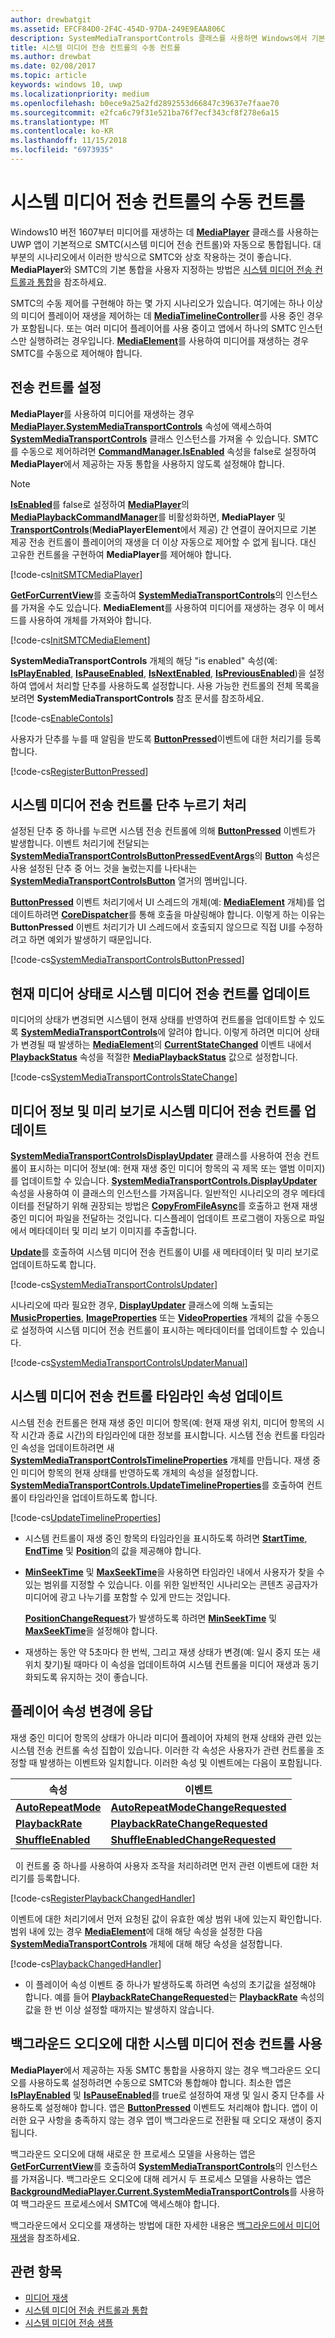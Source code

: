 ```yaml
---
author: drewbatgit
ms.assetid: EFCF84D0-2F4C-454D-97DA-249E9EAA806C
description: SystemMediaTransportControls 클래스를 사용하면 Windows에서 기본 제공되는 앱에서 시스템 미디어 전송 컨트롤을 사용하고 앱이 현재 재생 중인 미디어에 대해 컨트롤이 표시하는 메타데이터를 업데이트할 수 있습니다.
title: 시스템 미디어 전송 컨트롤의 수동 컨트롤
ms.author: drewbat
ms.date: 02/08/2017
ms.topic: article
keywords: windows 10, uwp
ms.localizationpriority: medium
ms.openlocfilehash: b0ece9a25a2fd2892553d66847c39637e7faae70
ms.sourcegitcommit: e2fca6c79f31e521ba76f7ecf343cf8f278e6a15
ms.translationtype: MT
ms.contentlocale: ko-KR
ms.lasthandoff: 11/15/2018
ms.locfileid: "6973935"
---
```

# <a name="manual-control-of-the-system-media-transport-controls"></a>시스템 미디어 전송 컨트롤의 수동 컨트롤


Windows10 버전 1607부터 미디어를 재생하는 데 [**MediaPlayer**](https://msdn.microsoft.com/library/windows/apps/Windows.Media.Playback.MediaPlayer) 클래스를 사용하는 UWP 앱이 기본적으로 SMTC(시스템 미디어 전송 컨트롤)와 자동으로 통합됩니다. 대부분의 시나리오에서 이러한 방식으로 SMTC와 상호 작용하는 것이 좋습니다. **MediaPlayer**와 SMTC의 기본 통합을 사용자 지정하는 방법은 [시스템 미디어 전송 컨트롤과 통합](integrate-with-systemmediatransportcontrols.md)을 참조하세요.

SMTC의 수동 제어를 구현해야 하는 몇 가지 시나리오가 있습니다. 여기에는 하나 이상의 미디어 플레이어 재생을 제어하는 데 [**MediaTimelineController**](https://msdn.microsoft.com/library/windows/apps/Windows.Media.MediaTimelineController)를 사용 중인 경우가 포함됩니다. 또는 여러 미디어 플레이어를 사용 중이고 앱에서 하나의 SMTC 인스턴스만 실행하려는 경우입니다. [**MediaElement**](https://msdn.microsoft.com/library/windows/apps/Windows.UI.Xaml.Controls.MediaElement)를 사용하여 미디어를 재생하는 경우 SMTC를 수동으로 제어해야 합니다.

## <a name="set-up-transport-controls"></a>전송 컨트롤 설정
**MediaPlayer**를 사용하여 미디어를 재생하는 경우 [**MediaPlayer.SystemMediaTransportControls**](https://msdn.microsoft.com/library/windows/apps/Windows.Media.Playback.MediaPlayer.SystemMediaTransportControls) 속성에 액세스하여 [**SystemMediaTransportControls**](https://msdn.microsoft.com/library/windows/apps/Windows.Media.SystemMediaTransportControls) 클래스 인스턴스를 가져올 수 있습니다. SMTC를 수동으로 제어하려면 [**CommandManager.IsEnabled**](https://msdn.microsoft.com/library/windows/apps/Windows.Media.Playback.MediaPlaybackCommandManager.IsEnabled) 속성을 false로 설정하여 **MediaPlayer**에서 제공하는 자동 통합을 사용하지 않도록 설정해야 합니다.

> [!NOTE] 
> [**IsEnabled**](https://msdn.microsoft.com/library/windows/apps/Windows.Media.Playback.MediaPlaybackCommandManager.IsEnabled)를 false로 설정하여 [**MediaPlayer**](https://msdn.microsoft.com/library/windows/apps/Windows.Media.Playback.MediaPlayer)의 [**MediaPlaybackCommandManager**](https://msdn.microsoft.com/library/windows/apps/Windows.Media.Playback.MediaPlaybackCommandManager)를 비활성화하면, **MediaPlayer** 및 [**TransportControls**](https://msdn.microsoft.com/library/windows/apps/Windows.UI.Xaml.Controls.MediaPlayerElement.TransportControls)(**MediaPlayerElement**에서 제공) 간 연결이 끊어지므로 기본 제공 전송 컨트롤이 플레이어의 재생을 더 이상 자동으로 제어할 수 없게 됩니다. 대신 고유한 컨트롤을 구현하여 **MediaPlayer**를 제어해야 합니다.

[!code-cs[InitSMTCMediaPlayer](./code/SMTCWin10/cs/MainPage.xaml.cs#SnippetInitSMTCMediaPlayer)]

[**GetForCurrentView**](https://msdn.microsoft.com/library/windows/apps/dn278708)를 호출하여 [**SystemMediaTransportControls**](https://msdn.microsoft.com/library/windows/apps/dn278677)의 인스턴스를 가져올 수도 있습니다. **MediaElement**를 사용하여 미디어를 재생하는 경우 이 메서드를 사용하여 개체를 가져와야 합니다.

[!code-cs[InitSMTCMediaElement](./code/SMTCWin10/cs/MainPage.xaml.cs#SnippetInitSMTCMediaElement)]

**SystemMediaTransportControls** 개체의 해당 "is enabled" 속성(예: [**IsPlayEnabled**](https://msdn.microsoft.com/library/windows/apps/dn278714), [**IsPauseEnabled**](https://msdn.microsoft.com/library/windows/apps/dn278713), [**IsNextEnabled**](https://msdn.microsoft.com/library/windows/apps/dn278712), [**IsPreviousEnabled**](https://msdn.microsoft.com/library/windows/apps/dn278715))을 설정하여 앱에서 처리할 단추를 사용하도록 설정합니다. 사용 가능한 컨트롤의 전체 목록을 보려면 **SystemMediaTransportControls** 참조 문서를 참조하세요.

[!code-cs[EnableContols](./code/SMTCWin10/cs/MainPage.xaml.cs#SnippetEnableContols)]

사용자가 단추를 누를 때 알림을 받도록 [**ButtonPressed**](https://msdn.microsoft.com/library/windows/apps/dn278706)이벤트에 대한 처리기를 등록합니다.

[!code-cs[RegisterButtonPressed](./code/SMTCWin10/cs/MainPage.xaml.cs#SnippetRegisterButtonPressed)]

## <a name="handle-system-media-transport-controls-button-presses"></a>시스템 미디어 전송 컨트롤 단추 누르기 처리

설정된 단추 중 하나를 누르면 시스템 전송 컨트롤에 의해 [**ButtonPressed**](https://msdn.microsoft.com/library/windows/apps/dn278706) 이벤트가 발생합니다. 이벤트 처리기에 전달되는 [**SystemMediaTransportControlsButtonPressedEventArgs**](https://msdn.microsoft.com/library/windows/apps/dn278683)의 [**Button**](https://msdn.microsoft.com/library/windows/apps/dn278685) 속성은 사용 설정된 단추 중 어느 것을 눌렀는지를 나타내는 [**SystemMediaTransportControlsButton**](https://msdn.microsoft.com/library/windows/apps/dn278681) 열거의 멤버입니다.

[**ButtonPressed**](https://msdn.microsoft.com/library/windows/apps/dn278706) 이벤트 처리기에서 UI 스레드의 개체(예: [**MediaElement**](https://msdn.microsoft.com/library/windows/apps/br242926) 개체)를 업데이트하려면 [**CoreDispatcher**](https://msdn.microsoft.com/library/windows/apps/br208211)를 통해 호출을 마샬링해야 합니다. 이렇게 하는 이유는 **ButtonPressed** 이벤트 처리기가 UI 스레드에서 호출되지 않으므로 직접 UI를 수정하려고 하면 예외가 발생하기 때문입니다.

[!code-cs[SystemMediaTransportControlsButtonPressed](./code/SMTCWin10/cs/MainPage.xaml.cs#SnippetSystemMediaTransportControlsButtonPressed)]

## <a name="update-the-system-media-transport-controls-with-the-current-media-status"></a>현재 미디어 상태로 시스템 미디어 전송 컨트롤 업데이트

미디어의 상태가 변경되면 시스템이 현재 상태를 반영하여 컨트롤을 업데이트할 수 있도록 [**SystemMediaTransportControls**](https://msdn.microsoft.com/library/windows/apps/dn278677)에 알려야 합니다. 이렇게 하려면 미디어 상태가 변경될 때 발생하는 [**MediaElement**](https://msdn.microsoft.com/library/windows/apps/br242926)의 [**CurrentStateChanged**](https://msdn.microsoft.com/library/windows/apps/br227375) 이벤트 내에서 [**PlaybackStatus**](https://msdn.microsoft.com/library/windows/apps/dn278719) 속성을 적절한 [**MediaPlaybackStatus**](https://msdn.microsoft.com/library/windows/apps/dn278665) 값으로 설정합니다.

[!code-cs[SystemMediaTransportControlsStateChange](./code/SMTCWin10/cs/MainPage.xaml.cs#SnippetSystemMediaTransportControlsStateChange)]

## <a name="update-the-system-media-transport-controls-with-media-info-and-thumbnails"></a>미디어 정보 및 미리 보기로 시스템 미디어 전송 컨트롤 업데이트

[**SystemMediaTransportControlsDisplayUpdater**](https://msdn.microsoft.com/library/windows/apps/dn278686) 클래스를 사용하여 전송 컨트롤이 표시하는 미디어 정보(예: 현재 재생 중인 미디어 항목의 곡 제목 또는 앨범 이미지)를 업데이트할 수 있습니다. [**SystemMediaTransportControls.DisplayUpdater**](https://msdn.microsoft.com/library/windows/apps/dn278707) 속성을 사용하여 이 클래스의 인스턴스를 가져옵니다. 일반적인 시나리오의 경우 메타데이터를 전달하기 위해 권장되는 방법은 [**CopyFromFileAsync**](https://msdn.microsoft.com/library/windows/apps/dn278694)를 호출하고 현재 재생 중인 미디어 파일을 전달하는 것입니다. 디스플레이 업데이트 프로그램이 자동으로 파일에서 메타데이터 및 미리 보기 이미지를 추출합니다.

[**Update**](https://msdn.microsoft.com/library/windows/apps/dn278701)를 호출하여 시스템 미디어 전송 컨트롤이 UI를 새 메타데이터 및 미리 보기로 업데이트하도록 합니다.

[!code-cs[SystemMediaTransportControlsUpdater](./code/SMTCWin10/cs/MainPage.xaml.cs#SnippetSystemMediaTransportControlsUpdater)]

시나리오에 따라 필요한 경우, [**DisplayUpdater**](https://msdn.microsoft.com/library/windows/apps/dn278707) 클래스에 의해 노출되는 [**MusicProperties**](https://msdn.microsoft.com/library/windows/apps/dn278696), [**ImageProperties**](https://msdn.microsoft.com/library/windows/apps/dn278695) 또는 [**VideoProperties**](https://msdn.microsoft.com/library/windows/apps/dn278702) 개체의 값을 수동으로 설정하여 시스템 미디어 전송 컨트롤이 표시하는 메타데이터를 업데이트할 수 있습니다.

[!code-cs[SystemMediaTransportControlsUpdaterManual](./code/SMTCWin10/cs/MainPage.xaml.cs#SystemMediaTransportControlsUpdaterManual)]

## <a name="update-the-system-media-transport-controls-timeline-properties"></a>시스템 미디어 전송 컨트롤 타임라인 속성 업데이트

시스템 전송 컨트롤은 현재 재생 중인 미디어 항목(예: 현재 재생 위치, 미디어 항목의 시작 시간과 종료 시간)의 타임라인에 대한 정보를 표시합니다. 시스템 전송 컨트롤 타임라인 속성을 업데이트하려면 새 [**SystemMediaTransportControlsTimelineProperties**](https://msdn.microsoft.com/library/windows/apps/mt218746) 개체를 만듭니다. 재생 중인 미디어 항목의 현재 상태를 반영하도록 개체의 속성을 설정합니다. [**SystemMediaTransportControls.UpdateTimelineProperties**](https://msdn.microsoft.com/library/windows/apps/mt218760)를 호출하여 컨트롤이 타임라인을 업데이트하도록 합니다.

[!code-cs[UpdateTimelineProperties](./code/SMTCWin10/cs/MainPage.xaml.cs#SnippetUpdateTimelineProperties)]

-   시스템 컨트롤이 재생 중인 항목의 타임라인을 표시하도록 하려면 [**StartTime**](https://msdn.microsoft.com/library/windows/apps/mt218751), [**EndTime**](https://msdn.microsoft.com/library/windows/apps/mt218747) 및 [**Position**](https://msdn.microsoft.com/library/windows/apps/mt218755)의 값을 제공해야 합니다.

-   [**MinSeekTime**](https://msdn.microsoft.com/library/windows/apps/mt218749) 및 [**MaxSeekTime**](https://msdn.microsoft.com/library/windows/apps/mt218748)을 사용하면 타임라인 내에서 사용자가 찾을 수 있는 범위를 지정할 수 있습니다. 이를 위한 일반적인 시나리오는 콘텐츠 공급자가 미디어에 광고 나누기를 포함할 수 있게 만드는 것입니다.

    [**PositionChangeRequest**](https://msdn.microsoft.com/library/windows/apps/mt218755)가 발생하도록 하려면 [**MinSeekTime**](https://msdn.microsoft.com/library/windows/apps/mt218749) 및 [**MaxSeekTime**](https://msdn.microsoft.com/library/windows/apps/mt218748)을 설정해야 합니다.

-   재생하는 동안 약 5초마다 한 번씩, 그리고 재생 상태가 변경(예: 일시 중지 또는 새 위치 찾기)될 때마다 이 속성을 업데이트하여 시스템 컨트롤을 미디어 재생과 동기화되도록 유지하는 것이 좋습니다.

## <a name="respond-to-player-property-changes"></a>플레이어 속성 변경에 응답

재생 중인 미디어 항목의 상태가 아니라 미디어 플레이어 자체의 현재 상태와 관련 있는 시스템 전송 컨트롤 속성 집합이 있습니다. 이러한 각 속성은 사용자가 관련 컨트롤을 조정할 때 발생하는 이벤트와 일치합니다. 이러한 속성 및 이벤트에는 다음이 포함됩니다.

| 속성                                                                  | 이벤트                                                                                                   |
|---------------------------------------------------------------------------|---------------------------------------------------------------------------------------------------------|
| [**AutoRepeatMode**](https://msdn.microsoft.com/library/windows/apps/mt218753) | [**AutoRepeatModeChangeRequested**](https://msdn.microsoft.com/library/windows/apps/mt218754) |
| [**PlaybackRate**](https://msdn.microsoft.com/library/windows/apps/mt218756)     | [**PlaybackRateChangeRequested**](https://msdn.microsoft.com/library/windows/apps/mt218757)     |
| [**ShuffleEnabled**](https://msdn.microsoft.com/library/windows/apps/mt218758) | [**ShuffleEnabledChangeRequested**](https://msdn.microsoft.com/library/windows/apps/mt218759) |

 
이 컨트롤 중 하나를 사용하여 사용자 조작을 처리하려면 먼저 관련 이벤트에 대한 처리기를 등록합니다.

[!code-cs[RegisterPlaybackChangedHandler](./code/SMTCWin10/cs/MainPage.xaml.cs#SnippetRegisterPlaybackChangedHandler)]

이벤트에 대한 처리기에서 먼저 요청된 값이 유효한 예상 범위 내에 있는지 확인합니다. 범위 내에 있는 경우 [**MediaElement**](https://msdn.microsoft.com/library/windows/apps/br242926)에 대해 해당 속성을 설정한 다음 [**SystemMediaTransportControls**](https://msdn.microsoft.com/library/windows/apps/dn278677) 개체에 대해 해당 속성을 설정합니다.

[!code-cs[PlaybackChangedHandler](./code/SMTCWin10/cs/MainPage.xaml.cs#SnippetPlaybackChangedHandler)]

-   이 플레이어 속성 이벤트 중 하나가 발생하도록 하려면 속성의 초기값을 설정해야 합니다. 예를 들어 [**PlaybackRateChangeRequested**](https://msdn.microsoft.com/library/windows/apps/mt218757)는 [**PlaybackRate**](https://msdn.microsoft.com/library/windows/apps/mt218756) 속성의 값을 한 번 이상 설정할 때까지는 발생하지 않습니다.

## <a name="use-the-system-media-transport-controls-for-background-audio"></a>백그라운드 오디오에 대한 시스템 미디어 전송 컨트롤 사용

**MediaPlayer**에서 제공하는 자동 SMTC 통합을 사용하지 않는 경우 백그라운드 오디오를 사용하도록 설정하려면 수동으로 SMTC와 통합해야 합니다. 최소한 앱은 [**IsPlayEnabled**](https://msdn.microsoft.com/library/windows/apps/dn278714) 및 [**IsPauseEnabled**](https://msdn.microsoft.com/library/windows/apps/dn278713)를 true로 설정하여 재생 및 일시 중지 단추를 사용하도록 설정해야 합니다. 앱은 [**ButtonPressed**](https://msdn.microsoft.com/library/windows/apps/dn278706) 이벤트도 처리해야 합니다. 앱이 이러한 요구 사항을 충족하지 않는 경우 앱이 백그라운드로 전환될 때 오디오 재생이 중지됩니다.

백그라운드 오디오에 대해 새로운 한 프로세스 모델을 사용하는 앱은 [**GetForCurrentView**](https://msdn.microsoft.com/library/windows/apps/dn278708)를 호출하여 [**SystemMediaTransportControls**](https://msdn.microsoft.com/library/windows/apps/dn278677)의 인스턴스를 가져옵니다. 백그라운드 오디오에 대해 레거시 두 프로세스 모델을 사용하는 앱은 [**BackgroundMediaPlayer.Current.SystemMediaTransportControls**](https://msdn.microsoft.com/library/windows/apps/dn926635)를 사용하여 백그라운드 프로세스에서 SMTC에 액세스해야 합니다.

백그라운드에서 오디오를 재생하는 방법에 대한 자세한 내용은 [백그라운드에서 미디어 재생](background-audio.md)을 참조하세요.

## <a name="related-topics"></a>관련 항목
* [미디어 재생](media-playback.md)
* [시스템 미디어 전송 컨트롤과 통합](integrate-with-systemmediatransportcontrols.md) 
* [시스템 미디어 전송 샘플](https://github.com/Microsoft/Windows-universal-samples/tree/dev/Samples/SystemMediaTransportControls) 

 




